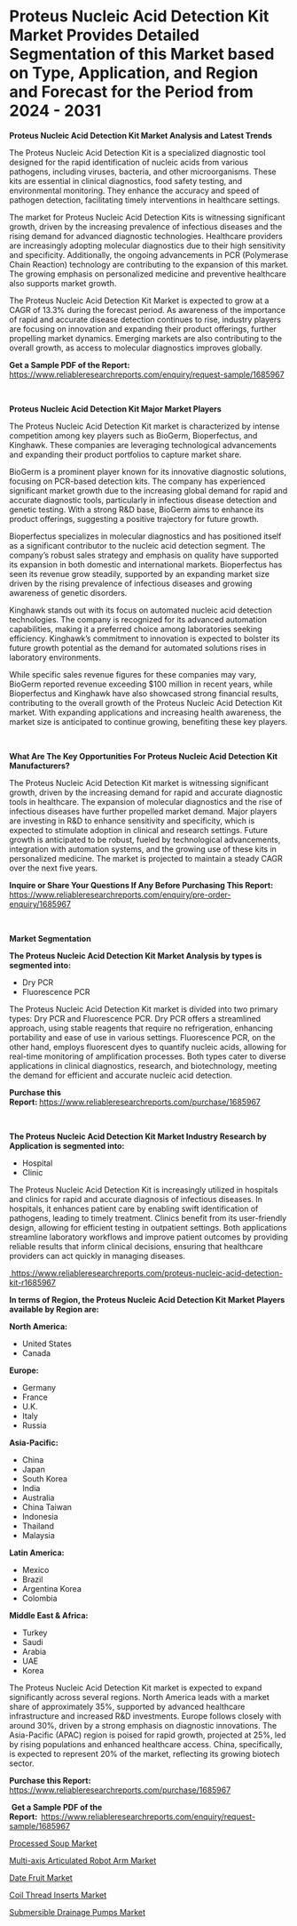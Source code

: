 <p><h1>Proteus Nucleic Acid Detection Kit Market Provides Detailed Segmentation of this Market based on Type, Application, and Region and Forecast for the Period from 2024 - 2031</h1></p><p><strong>Proteus Nucleic Acid Detection Kit Market Analysis and Latest Trends</strong></p>
<p><p>The Proteus Nucleic Acid Detection Kit is a specialized diagnostic tool designed for the rapid identification of nucleic acids from various pathogens, including viruses, bacteria, and other microorganisms. These kits are essential in clinical diagnostics, food safety testing, and environmental monitoring. They enhance the accuracy and speed of pathogen detection, facilitating timely interventions in healthcare settings.</p><p>The market for Proteus Nucleic Acid Detection Kits is witnessing significant growth, driven by the increasing prevalence of infectious diseases and the rising demand for advanced diagnostic technologies. Healthcare providers are increasingly adopting molecular diagnostics due to their high sensitivity and specificity. Additionally, the ongoing advancements in PCR (Polymerase Chain Reaction) technology are contributing to the expansion of this market. The growing emphasis on personalized medicine and preventive healthcare also supports market growth.</p><p>The Proteus Nucleic Acid Detection Kit Market is expected to grow at a CAGR of 13.3% during the forecast period. As awareness of the importance of rapid and accurate disease detection continues to rise, industry players are focusing on innovation and expanding their product offerings, further propelling market dynamics. Emerging markets are also contributing to the overall growth, as access to molecular diagnostics improves globally.</p></p>
<p><strong>Get a Sample PDF of the Report:&nbsp;</strong> <a href="https://www.reliableresearchreports.com/enquiry/request-sample/1685967?utm_campaign=1470&utm_medium=2&utm_source=Github&utm_content=ia&utm_term=18102024&utm_id=proteus-nucleic-acid-detection-kit">https://www.reliableresearchreports.com/enquiry/request-sample/1685967</a></p>
<p>&nbsp;</p>
<p><strong>Proteus Nucleic Acid Detection Kit Major Market Players</strong></p>
<p><p>The Proteus Nucleic Acid Detection Kit market is characterized by intense competition among key players such as BioGerm, Bioperfectus, and Kinghawk. These companies are leveraging technological advancements and expanding their product portfolios to capture market share.</p><p>BioGerm is a prominent player known for its innovative diagnostic solutions, focusing on PCR-based detection kits. The company has experienced significant market growth due to the increasing global demand for rapid and accurate diagnostic tools, particularly in infectious disease detection and genetic testing. With a strong R&D base, BioGerm aims to enhance its product offerings, suggesting a positive trajectory for future growth.</p><p>Bioperfectus specializes in molecular diagnostics and has positioned itself as a significant contributor to the nucleic acid detection segment. The company’s robust sales strategy and emphasis on quality have supported its expansion in both domestic and international markets. Bioperfectus has seen its revenue grow steadily, supported by an expanding market size driven by the rising prevalence of infectious diseases and growing awareness of genetic disorders.</p><p>Kinghawk stands out with its focus on automated nucleic acid detection technologies. The company is recognized for its advanced automation capabilities, making it a preferred choice among laboratories seeking efficiency. Kinghawk’s commitment to innovation is expected to bolster its future growth potential as the demand for automated solutions rises in laboratory environments.</p><p>While specific sales revenue figures for these companies may vary, BioGerm reported revenue exceeding $100 million in recent years, while Bioperfectus and Kinghawk have also showcased strong financial results, contributing to the overall growth of the Proteus Nucleic Acid Detection Kit market. With expanding applications and increasing health awareness, the market size is anticipated to continue growing, benefiting these key players.</p></p>
<p>&nbsp;</p>
<p><strong>What Are The Key Opportunities For Proteus Nucleic Acid Detection Kit Manufacturers?</strong></p>
<p><p>The Proteus Nucleic Acid Detection Kit market is witnessing significant growth, driven by the increasing demand for rapid and accurate diagnostic tools in healthcare. The expansion of molecular diagnostics and the rise of infectious diseases have further propelled market demand. Major players are investing in R&D to enhance sensitivity and specificity, which is expected to stimulate adoption in clinical and research settings. Future growth is anticipated to be robust, fueled by technological advancements, integration with automation systems, and the growing use of these kits in personalized medicine. The market is projected to maintain a steady CAGR over the next five years.</p></p>
<p><strong>Inquire or Share Your Questions If Any Before Purchasing This Report:</strong> <a href="https://www.reliableresearchreports.com/enquiry/pre-order-enquiry/1685967?utm_campaign=1470&utm_medium=2&utm_source=Github&utm_content=ia&utm_term=18102024&utm_id=proteus-nucleic-acid-detection-kit">https://www.reliableresearchreports.com/enquiry/pre-order-enquiry/1685967</a></p>
<p>&nbsp;</p>
<p><strong>Market Segmentation</strong></p>
<p><strong>The Proteus Nucleic Acid Detection Kit Market Analysis by types is segmented into:</strong></p>
<p><ul><li>Dry PCR</li><li>Fluorescence PCR</li></ul></p>
<p><p>The Proteus Nucleic Acid Detection Kit market is divided into two primary types: Dry PCR and Fluorescence PCR. Dry PCR offers a streamlined approach, using stable reagents that require no refrigeration, enhancing portability and ease of use in various settings. Fluorescence PCR, on the other hand, employs fluorescent dyes to quantify nucleic acids, allowing for real-time monitoring of amplification processes. Both types cater to diverse applications in clinical diagnostics, research, and biotechnology, meeting the demand for efficient and accurate nucleic acid detection.</p></p>
<p><strong>Purchase this Report:&nbsp;</strong><a href="https://www.reliableresearchreports.com/purchase/1685967?utm_campaign=1470&utm_medium=2&utm_source=Github&utm_content=ia&utm_term=18102024&utm_id=proteus-nucleic-acid-detection-kit">https://www.reliableresearchreports.com/purchase/1685967</a></p>
<p>&nbsp;</p>
<p><strong>The Proteus Nucleic Acid Detection Kit Market Industry Research by Application is segmented into:</strong></p>
<p><ul><li>Hospital</li><li>Clinic</li></ul></p>
<p><p>The Proteus Nucleic Acid Detection Kit is increasingly utilized in hospitals and clinics for rapid and accurate diagnosis of infectious diseases. In hospitals, it enhances patient care by enabling swift identification of pathogens, leading to timely treatment. Clinics benefit from its user-friendly design, allowing for efficient testing in outpatient settings. Both applications streamline laboratory workflows and improve patient outcomes by providing reliable results that inform clinical decisions, ensuring that healthcare providers can act quickly in managing diseases.</p></p>
<p><a href="https://www.reliableresearchreports.com/proteus-nucleic-acid-detection-kit-r1685967?utm_campaign=1470&utm_medium=2&utm_source=Github&utm_content=ia&utm_term=18102024&utm_id=proteus-nucleic-acid-detection-kit">&nbsp;https://www.reliableresearchreports.com/proteus-nucleic-acid-detection-kit-r1685967</a></p>
<p><strong>In terms of Region, the Proteus Nucleic Acid Detection Kit Market Players available by Region are:</strong></p>
<p>
    <p> <strong> North America: </strong>
        <ul>
            <li>United States</li>
            <li>Canada</li>
        </ul>
        </p> 
    <p> <strong> Europe: </strong>
        <ul>
            <li>Germany</li>
            <li>France</li>
            <li>U.K.</li>
            <li>Italy</li>
            <li>Russia</li>
        </ul>
        </p> 
    <p> <strong> Asia-Pacific: </strong>
        <ul>
            <li>China</li>
            <li>Japan</li>
            <li>South Korea</li>
            <li>India</li>
            <li>Australia</li>
            <li>China Taiwan</li>
            <li>Indonesia</li>
            <li>Thailand</li>
            <li>Malaysia</li>
        </ul>
        </p> 
    <p> <strong> Latin America: </strong>
        <ul>
            <li>Mexico</li>
            <li>Brazil</li>
            <li>Argentina Korea</li>
            <li>Colombia</li>
        </ul>
        </p> 
    <p> <strong> Middle East & Africa: </strong>
        <ul>
            <li>Turkey</li>
            <li>Saudi</li>
            <li>Arabia</li>
            <li>UAE</li>
            <li>Korea</li>
        </ul>
    </p>
    </p>
<p><p>The Proteus Nucleic Acid Detection Kit market is expected to expand significantly across several regions. North America leads with a market share of approximately 35%, supported by advanced healthcare infrastructure and increased R&D investments. Europe follows closely with around 30%, driven by a strong emphasis on diagnostic innovations. The Asia-Pacific (APAC) region is poised for rapid growth, projected at 25%, led by rising populations and enhanced healthcare access. China, specifically, is expected to represent 20% of the market, reflecting its growing biotech sector.</p></p>
<p><strong>Purchase this Report: </strong><a href="https://www.reliableresearchreports.com/purchase/1685967?utm_campaign=1470&utm_medium=2&utm_source=Github&utm_content=ia&utm_term=18102024&utm_id=proteus-nucleic-acid-detection-kit">https://www.reliableresearchreports.com/purchase/1685967</a></p>
<p>&nbsp;<strong>Get a Sample PDF of the Report:&nbsp;&nbsp;</strong><a href="https://www.reliableresearchreports.com/enquiry/request-sample/1685967?utm_campaign=1470&utm_medium=2&utm_source=Github&utm_content=ia&utm_term=18102024&utm_id=proteus-nucleic-acid-detection-kit">https://www.reliableresearchreports.com/enquiry/request-sample/1685967</a></p>
<p><strong></strong></p>
<p><p><a href="https://www.linkedin.com/pulse/processed-soup-market-global-trends-forecast-2024-2031-firmazon-u34wc?utm_campaign=1470&utm_medium=2&utm_source=Github&utm_content=ia&utm_term=18102024&utm_id=proteus-nucleic-acid-detection-kit">Processed Soup Market</a></p><p><a href="https://github.com/SamiaHussain82/Market-Research-Report-List-1/blob/main/multi-axis-articulated-robot-arm-market.md?utm_campaign=1470&utm_medium=2&utm_source=Github&utm_content=ia&utm_term=18102024&utm_id=proteus-nucleic-acid-detection-kit">Multi-axis Articulated Robot Arm Market</a></p><p><a href="https://www.linkedin.com/pulse/global-date-fruit-market-trends-analysis-future-growth-prospects-cxoqc?utm_campaign=1470&utm_medium=2&utm_source=Github&utm_content=ia&utm_term=18102024&utm_id=proteus-nucleic-acid-detection-kit">Date Fruit Market</a></p><p><a href="https://www.linkedin.com/pulse/investment-opportunities-coil-thread-inserts-sector-risk-vjpae?utm_campaign=1470&utm_medium=2&utm_source=Github&utm_content=ia&utm_term=18102024&utm_id=proteus-nucleic-acid-detection-kit">Coil Thread Inserts Market</a></p><p><a href="https://www.linkedin.com/pulse/decoding-submersible-drainage-pumps-industry-dynamics-strategic-uu2wf?utm_campaign=1470&utm_medium=2&utm_source=Github&utm_content=ia&utm_term=18102024&utm_id=proteus-nucleic-acid-detection-kit">Submersible Drainage Pumps Market</a></p></p>